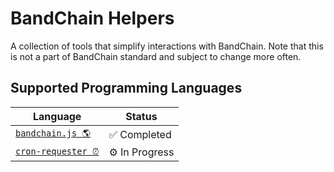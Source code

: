 # BandChain Helpers

A collection of tools that simplify interactions with BandChain. Note that this is not a part of BandChain standard and subject to change more often.

## Supported Programming Languages

| Language                          | Status         |
| --------------------------------- | -------------- |
| [`bandchain.js 🌎`](bandchain.js) | ✅ Completed   |
| [`cron-requester ⏰`](#)          | ⚙️ In Progress |
